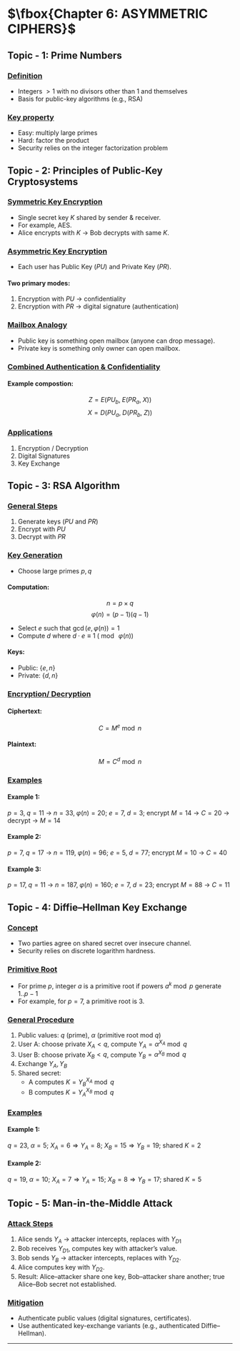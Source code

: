 # $\fbox{Chapter 6: ASYMMETRIC CIPHERS}$





## **Topic - 1: Prime Numbers**  

### <u>Definition</u>

- Integers $> 1$ with no divisors other than $1$ and themselves  
- Basis for public-key algorithms (e.g., RSA)  


### <u>Key property</u>

- Easy: multiply large primes  
- Hard: factor the product  
- Security relies on the integer factorization problem  



## **Topic - 2: Principles of Public-Key Cryptosystems**

### <u>Symmetric Key Encryption</u>  

- Single secret key $K$ shared by sender & receiver.
- For example, AES.
- Alice encrypts with $K$ $\rightarrow$ Bob decrypts with same $K$.


### <u>Asymmetric Key Encryption</u>  

- Each user has Public Key ($PU$) and Private Key ($PR$).

#### Two primary modes:

  1. Encryption with $PU$ $\rightarrow$ confidentiality
  2. Encryption with $PR$ $\rightarrow$ digital signature (authentication)


### <u>Mailbox Analogy</u>  

- Public key is something open mailbox (anyone can drop message).
- Private key is something only owner can open mailbox.


### <u>Combined Authentication & Confidentiality</u>  

#### Example compostion:
  $$ Z = E(PU_b,\; E(PR_a,\; X)) $$
  $$ X = D(PU_a,\; D(PR_b,\; Z)) $$


### <u>Applications</u>  

1. Encryption / Decryption
2. Digital Signatures
3. Key Exchange



## **Topic - 3: RSA Algorithm**  

### <u>General Steps</u>  

1. Generate keys ($PU$ and $PR$)
2. Encrypt with $PU$
3. Decrypt with $PR$


### <u>Key Generation</u>

- Choose large primes $p, q$  

#### Computation:

  $$ n = p \times q $$  $$ \varphi(n) = (p - 1)(q - 1) $$  
- Select $e$ such that $\gcd(e,\varphi(n)) = 1$
- Compute $d$ where $d \cdot e \equiv 1 \;(\bmod\; \varphi(n))$

#### Keys:

  - Public: $\{e, n\}$
  - Private: $\{d, n\}$


### <u>Encryption/ Decryption</u>  

#### Ciphertext:

$$ C = M^e \bmod n $$

#### Plaintext:

$$ M = C^d \bmod n $$


### <u>Examples</u>  

#### Example 1:

$p=3,\; q=11$ $\rightarrow$ $n=33,\; \varphi(n)=20$; $e=7,\; d=3$; encrypt $M=14$ $\rightarrow$ $C=20$ $\rightarrow$ decrypt $\rightarrow$ $M=14$  

#### Example 2:

$p=7,\; q=17$ $\rightarrow$ $n=119,\; \varphi(n)=96$; $e=5,\; d=77$; encrypt $M=10$ $\rightarrow$ $C=40$  

#### Example 3:

$p=17,\; q=11$ $\rightarrow$ $n=187,\; \varphi(n)=160$; $e=7,\; d=23$; encrypt $M=88$ $\rightarrow$ $C=11$  



## **Topic - 4: Diffie–Hellman Key Exchange**

### <u>Concept</u>  

- Two parties agree on shared secret over insecure channel.
- Security relies on discrete logarithm hardness.


### <u>Primitive Root</u>  

- For prime $p$, integer $a$ is a primitive root if powers $a^k \bmod p$ generate $1..p-1$
- For example, for $p=7$, a primitive root is $3$.


### <u>General Procedure</u>  

1. Public values: $q$ (prime), $\alpha$ (primitive root mod $q$)
2. User A: choose private $X_A < q$, compute $Y_A = \alpha^{X_A} \bmod q$
3. User B: choose private $X_B < q$, compute $Y_B = \alpha^{X_B} \bmod q$
4. Exchange $Y_A, Y_B$
5. Shared secret:
	- A computes $K = Y_B^{X_A} \bmod q$
	- B computes $K = Y_A^{X_B} \bmod q$


### <u>Examples</u>  

#### Example 1:

$q=23,\; \alpha=5$; $X_A=6 \Rightarrow Y_A=8$; $X_B=15 \Rightarrow Y_B=19$; shared $K=2$  

#### Example 2:

$q=19,\; \alpha=10$; $X_A=7 \Rightarrow Y_A=15$; $X_B=8 \Rightarrow Y_B=17$; shared $K=5$  



## **Topic - 5: Man-in-the-Middle Attack**  

### <u>Attack Steps</u>  

1. Alice sends $Y_A$ $\rightarrow$ attacker intercepts, replaces with $Y_{D1}$
2. Bob receives $Y_{D1}$, computes key with attacker’s value.
3. Bob sends $Y_B$ $\rightarrow$ attacker intercepts, replaces with $Y_{D2}$.
4. Alice computes key with $Y_{D2}$.
5. Result: Alice–attacker share one key, Bob–attacker share another; true Alice–Bob secret not established.


### <u>Mitigation</u>  

- Authenticate public values (digital signatures, certificates).
- Use authenticated key-exchange variants (e.g., authenticated Diffie–Hellman).

---
